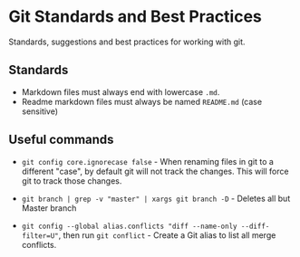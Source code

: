 # Git Standards and Best Practices

Standards, suggestions and best practices for working with git.

## Standards

- Markdown files must always end with lowercase `.md`.
- Readme markdown files must always be named `README.md` (case sensitive)

## Useful commands

- `git config core.ignorecase false` - When renaming files in git to a different "case", by default git will not track the changes. This will force git to track those changes.

- `git branch | grep -v "master" | xargs git branch -D` - Deletes all but Master branch

- `git config --global alias.conflicts "diff --name-only --diff-filter=U"`, then run `git conflict` -  Create a Git alias to list all merge conflicts.
